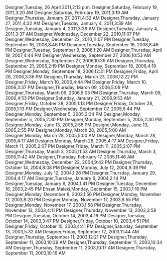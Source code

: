 ﻿Designer,Tuesday, 26 April 2011,2:13 p.m.Designer,Saturday, February 19, 2011,3:20 AMDesigner,Saturday, February 19, 2011,3:19 AMDesigner,Thursday, January 27, 2011,4:32 AMDesigner,Thursday, January 27, 2011,4:32 AMDesigner,Tuesday, January 4, 2011,3:39 AMDesigner,Tuesday, January 4, 2011,3:39 AMDesigner,Tuesday, January 4, 2011,3:37 AMDesigner,Wednesday, December 22, 2010,11:07 PMDesigner,Wednesday, December 22, 2010,11:07 PMDesigner,Tuesday, September 16, 2008,8:46 PMDesigner,Tuesday, September 16, 2008,8:46 PMDesigner,Tuesday, September 9, 2008,1:20 AMDesigner,Thursday, April 19, 2007,4:44 PMDesigner,Wednesday, September 27, 2006,10:53 AMDesigner,Wednesday, September 27, 2006,10:39 AMDesigner,Thursday, September 21, 2006,2:19 PMDesigner,Monday, September 18, 2006,4:19 PMDesigner,Monday, September 18, 2006,12:31 PMDesigner,Friday, April 28, 2006,3:36 PMDesigner,Thursday, March 23, 2006,12:22 PMDesigner,Friday, March 10, 2006,4:44 PMDesigner,Friday, March 10, 2006,3:37 PMDesigner,Thursday, March 09, 2006,5:09 PMDesigner,Thursday, March 09, 2006,5:05 PMDesigner,Thursday, March 09, 2006,4:53 PMDesigner,Saturday, January 21, 2006,9:53 AMDesigner,Friday, October 28, 2005,1:13 PMDesigner,Friday, October 28, 2005,1:13 PMDesigner,Wednesday, September 07, 2005,5:44 PMDesigner,Monday, September 5, 2005,2:34 PMDesigner,Monday, September 5, 2005,2:30 PMDesigner,Monday, September 5, 2005,2:30 PMDesigner,Monday, June 13, 2005,2:55 PMDesigner,Monday, June 13, 2005,2:55 PMDesigner,Monday, March 28, 2005,5:00 AMDesigner,Monday, March 28, 2005,5:00 AMDesigner,Monday, March 28, 2005,4:17 AMDesigner,Monday, March 28, 2005,4:17 AMDesigner,Friday, March 11, 2005,2:07 PMDesigner,Friday, March 11, 2005,2:07 PMDesigner,Thursday, March 3, 2005,11:53 AMDesigner,Thursday, March 3, 2005,11:42 AMDesigner,Thursday, February 17, 2005,11:46 AMDesigner,Wednesday, December 22, 2004,9:42 PMDesigner,Thursday, October 14, 2004,8:08 PMDesigner,Monday, July 12, 2004,9:39 PMDesigner,Monday, July 12, 2004,1:26 PMDesigner,Thursday, January 29, 2004,4:17 AMDesigner,Tuesday, January 6, 2004,2:14 PMDesigner,Tuesday, January 6, 2004,1:41 PMDesigner,Tuesday, December 16, 2003,2:45 PMEhsan Malaki,Monday, December 15, 2003,1:16 PMDesigner,Monday, December 8, 2003,1:56 PMDesigner,Monday, November 17, 2003,8:20 PMDesigner,Monday, November 17, 2003,6:55 PMDesigner,Monday, November 17, 2003,1:58 PMDesigner,Thursday, November 13, 2003,4:11 PMDesigner,Thursday, November 13, 2003,3:58 PMDesigner,Tuesday, October 14, 2003,4:16 PMDesigner,Tuesday, October 14, 2003,3:47 PMDesigner,Friday, October 10, 2003,4:51 PMDesigner,Friday, October 10, 2003,4:41 PMDesigner,Saturday, September 13, 2003,5:32 AMDesigner,Friday, September 12, 2003,11:44 AMDesigner,Thursday, September 11, 2003,12:21 PMDesigner,Thursday, September 11, 2003,10:39 AMDesigner,Thursday, September 11, 2003,10:34 AMDesigner,Thursday, September 11, 2003,10:17 AMDesigner,Thursday, September 11, 2003,10:16 AM